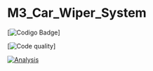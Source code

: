 # M3_Car_Wiper_System



[![Codigo Badge](https://api.codiga.io/project/33441/score/svg)]


[![Code quality](https://api.codiga.io/project/33441/status/svg)]



[![Analysis](https://github.com/MohamedAkram183/M3_Car_Wiper_System/actions/workflows/analysis.yml/badge.svg)](https://github.com/MohamedAkram183/M3_Car_Wiper_System/actions/workflows/analysis.yml)
